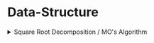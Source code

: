 # Data-Structure
<details markdown = "1"><summary>Square Root Decomposition / MO's Algorithm</summary>
  
  [Problem-01 : ](https://toph.co/p/phi-numbers-in-range) [My Solution](https://toph.co/submissions/filter?author=5eccd5166fff0c0001c50442&problem=5d6556c79922e00001fd3e6c)
  
</details>
